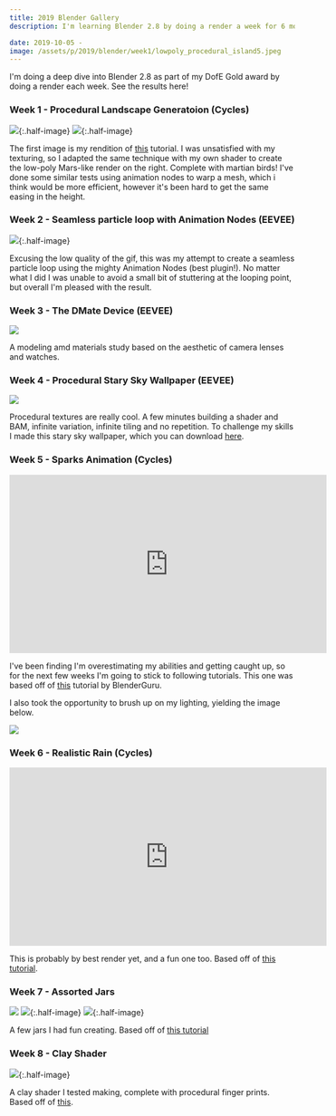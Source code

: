```yaml
---
title: 2019 Blender Gallery
description: I'm learning Blender 2.8 by doing a render a week for 6 months.

date: 2019-10-05 -
image: /assets/p/2019/blender/week1/lowpoly_procedural_island5.jpeg
---
```


I'm doing a deep dive into Blender 2.8 as part of my DofE Gold award by doing a render each week. See the results here!

### Week 1 - Procedural Landscape Generatoion (Cycles)

![](/assets/p/2019/blender/week1/proceduralislandisland2.jpeg){:.half-image}
![](/assets/p/2019/blender/week1/lowpoly_procedural_island5.jpeg){:.half-image}

The first image is my rendition of [this](https://www.youtube.com/watch?v=yrMee2gcS20) tutorial. I was unsatisfied with my texturing, so I adapted the same technique with my own shader to create the low-poly Mars-like render on the right. Complete with martian birds! 
I've done some similar tests using animation nodes to warp a mesh, which i think would be more efficient, however it's been hard to get the same easing in the height.

### Week 2 - Seamless particle loop with Animation Nodes (EEVEE)

![](/assets/p/2019/blender/week2/10c.gif){:.half-image}

Excusing the low quality of the gif, this was my attempt to create a seamless particle loop using the mighty Animation Nodes (best plugin!). No matter what I did I was unable to avoid a small bit of stuttering at the looping point, but overall I'm pleased with the result.

### Week 3 - The DMate Device (EEVEE)

![](/assets/p/2019/blender/week3/dmate.jpeg)

A modeling amd materials study based on the aesthetic of camera lenses and watches.

### Week 4 - Procedural Stary Sky Wallpaper (EEVEE)

![](/assets/p/2019/blender/week4/starysky_wallpaper.jpeg)

Procedural textures are really cool. A few minutes building a shader and BAM, infinite variation, infinite tiling and no repetition. To challenge my skills I made this stary sky wallpaper, which you can download <a download href="/assets/p/2019/blender/week4/starysky_wallpaper.jpeg">here</a>.

### Week 5 - Sparks Animation (Cycles)

<iframe width="560" height="315" src="https://www.youtube-nocookie.com/embed/823sUwlC-2c?controls=0" frameborder="0" allowfullscreen></iframe>

I've been finding I'm overestimating my abilities and getting caught up, so for the next few weeks I'm going to stick to following tutorials. This one was based off of [this](https://www.youtube.com/watch?v=MGRhJf0xdE8) tutorial by BlenderGuru. 

I also took the opportunity to brush up on my lighting, yielding the image below.

![](/assets/p/2019/blender/week5/sparks.jpeg)

### Week 6 - Realistic Rain (Cycles)

<iframe width="560" height="315" src="https://www.youtube-nocookie.com/embed/NgksT1Nj0ms?controls=0" frameborder="0" allowfullscreen></iframe>

This is probably by best render yet, and a fun one too. Based off of [this tutorial](https://www.youtube.com/watch?v=35bbyAJodEQ).


### Week 7 - Assorted Jars

![](/assets/p/2019/blender/week7/vase1.jpeg)
![](/assets/p/2019/blender/week7/vase2.jpeg){:.half-image}
![](/assets/p/2019/blender/week7/vase3.jpeg){:.half-image}

A few jars I had fun creating.
Based off of [this tutorial](https://www.youtube.com/watch?v=DGKTk5wPIZM)

### Week 8 - Clay Shader

![](/assets/p/2019/blender/week8/clay.png){:.half-image}

A clay shader I tested making, complete with procedural finger prints. Based off of [this](https://www.youtube.com/watch?v=wTu3Xssw67Q).